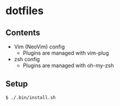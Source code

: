 # dotfiles

## Contents

- Vim (NeoVim) config
  - Plugins are managed with vim-plug
- zsh config
  - Plugins are managed with oh-my-zsh

## Setup

```bash
$ ./.bin/install.sh
```
